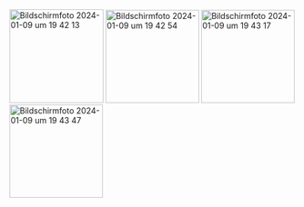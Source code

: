<img width="165" alt="Bildschirmfoto 2024-01-09 um 19 42 13" src="https://github.com/aromko/quizzapp/assets/77496890/74c63433-cdaa-45da-a76c-f54d460cc7be">
<img width="164" alt="Bildschirmfoto 2024-01-09 um 19 42 54" src="https://github.com/aromko/quizzapp/assets/77496890/9db7b321-ef54-4c4f-88bc-8c5e2fd1db03">
<img width="164" alt="Bildschirmfoto 2024-01-09 um 19 43 17" src="https://github.com/aromko/quizzapp/assets/77496890/316b5b0f-b983-4a83-a4a5-3f3c3d254f0b">
<img width="164" alt="Bildschirmfoto 2024-01-09 um 19 43 47" src="https://github.com/aromko/quizzapp/assets/77496890/b8ffc97d-00c8-43a6-a2dd-83ff18970e29">
